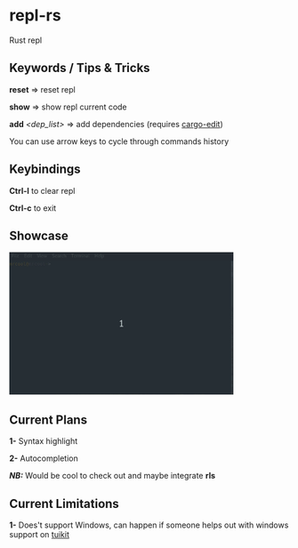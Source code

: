 # repl-rs
Rust repl

## Keywords / Tips & Tricks
**reset** => reset repl

**show** => show repl current code

**add** *<dep_list>* => add dependencies (requires [cargo-edit](https://github.com/killercup/cargo-edit))

You can use arrow keys to cycle through commands history

## Keybindings

**Ctrl-l** to clear repl

**Ctrl-c** to exit

## Showcase
<img src="./repl-rs.gif" width="80%" height="60%">

## Current Plans

**1-** Syntax highlight

**2-** Autocompletion

***NB:*** Would be cool to check out and maybe integrate **rls**

## Current Limitations

**1-** Does't support Windows, can happen if someone helps out with windows support on [tuikit](https://github.com/lotabout/tuikit)
